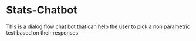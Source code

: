 # Stats-Chatbot
This is a dialog flow chat bot that can help the user to pick a non parametric test based on their responses
